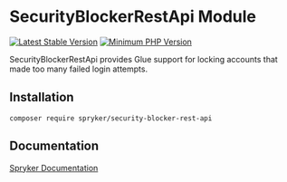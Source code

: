 # SecurityBlockerRestApi Module
[![Latest Stable Version](https://poser.pugx.org/spryker/security-blocker-rest-api/v/stable.svg)](https://packagist.org/packages/spryker/security-blocker-rest-api)
[![Minimum PHP Version](https://img.shields.io/badge/php-%3E%3D%207.4-8892BF.svg)](https://php.net/)

SecurityBlockerRestApi provides Glue support for locking accounts that made too many failed login attempts.

## Installation

```
composer require spryker/security-blocker-rest-api
```

## Documentation

[Spryker Documentation](https://academy.spryker.com/developing_with_spryker/module_guide/modules.html)
